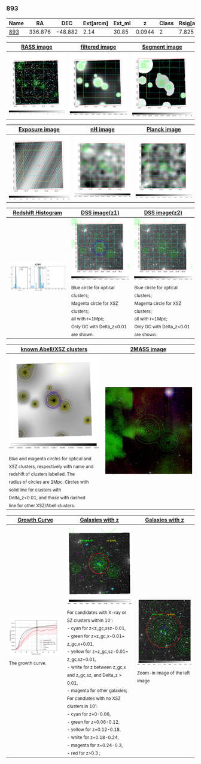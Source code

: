<div STYLE="page-break-after: always;"></div>

### 893

|Name          |RA          |DEC      | Ext[arcm] | Ext_ml | z    | Class| Rsig[arcmin] | CRsig[c/s] | CR500[c/s] | R500[Mpc] |L500[erg/s]|F500[erg/s/cm^2]| M500[Msun]|Tx[keV]|beta|GC(XSZ,Delta_z<0.01)| GC(OPT,Delta_z<0.01)|GC|alias|
|--------------|------------|------------|---|---|-----------|--------|------|------|----|----|----|----|----|----|----|----|----|----|---|
|[893](script/893.md)     | 336.876       | -48.882       | 2.14    | 30.85   | 0.0944 | 2   | 7.825 |0.147 |0.147 |0.813 |6.567e+43 |2.929e-12 |1.675e+14 |3.031 |1.555 |MCXC, |Wen, |MCXC, |k244|

|[RASS image](../image/893/893_img.pdf)|[filtered image](../image/893/893_fil.pdf)|[Segment image](../image/893/893_seg.pdf)|
|-------------------|--------------------|-------------------|
| <img src="../image/893/893_img.png" width="300">  | <img src="../image/893/893_fil.png" width="300">   | <img src="../image/893/893_seg.png" width="300">  |

|[Exposure image](../image/893/893_mex.pdf)| [nH image](../image/893/893_nh.pdf)| [Planck image](../image/893/893_p.pdf)|
|-------------------|--------------------|-------------------|
|<img src="../image/893/893_mex.png" width="300">   | <img src="../image/893/893_nh.png" width="300">    | <img src="../image/893/893_p.png" width="300"> |

|[Redshift Histogram](../image/893/893_zg.pdf) | [DSS image(z1)](../image/893/893_dss_z1.pdf)      |  [DSS image(z2)](../image/893/893_dss_z2.pdf)    |
|-------------------|--------------------|-------------------|
|<img src="../image/893/893_zg.png" width="300"> |<img src="../image/893/893_dss_z1.png" width="300"> <sub><br>Blue circle for optical clusters; <br>Magenta circle for XSZ clusters; <br>all with r=1Mpc; <br>Only GC with Delta_z<0.01 are shown. </sub>| <img src="../image/893/893_dss_z2.png" width="300"><sub><br>Blue circle for optical clusters; <br>Magenta circle for XSZ clusters; <br>all with r=1Mpc; <br>Only GC with Delta_z<0.01 are shown. </sub> |

|[known Abell/XSZ clusters](../image/893/893_m.pdf) | [2MASS image](../image/893/893_2mass.pdf)      |
|-------------------|-------------------|
|<img src=../image/893/893_m.png width="300"> <sub><br>Blue and magenta circles for optical and <br>XSZ clusters, respectively with name and <br>redshift of clusters labelled. The <br>radius of circles are 1Mpc. Circles with <br>solid line for clusters with <br>Delta_z<0.01, and those with dashed <br>line for other XSZ/Abell clusters.        </sub>|<img src="../image/893/893_2mass.png" width="300">  |

|[Growth Curve](../image/893/893_gca_all.png) |[Galaxies with z](../image/893/893_opt_ned.pdf) |[Galaxies with z](../image/893/893_opt_ned_zoom.pdf) |
|-------------------|-------------------|-------------------|
| <img src="../image/893/893_gca_all.png" width="300"> <sub><br>The growth curve.</sub>| <img src=../image/893/893_opt_ned.png width="300"> <br><sub> For candidates with X-ray or SZ clusters within 10': <br> - cyan for z<z_gc,xsz-0.01, <br> - green for z=z_gc,x-0.01~ z_gc,x+0.01, <br> - yellow for z=z_gc,sz-0.01~ z_gc,sz+0.01, <br> - white for z between z_gc,x and z_gc,sz, and Delta_z > 0.01, <br> - magenta for other galaxies; <br>For candiates with no XSZ clusters in 10': <br> - cyan for z=0-0.06, <br> - green for z=0.06-0.12, <br> - yellow for z=0.12-0.18, <br> - white for z=0.18-0.24, <br> - magenta for z=0.24-0.3, <br> - red for z>0.3 ;  </sub>|<img src=../image/893/893_opt_ned_zoom.png width="300">  <br><sub> Zoom-in image of the left image</sub>|




